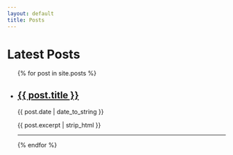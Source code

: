 ```yaml
---
layout: default
title: Posts
---
```

# Latest Posts

<ul>
  {% for post in site.posts %}
    <li>
      <h2><a href="{{ post.url }}">{{ post.title }}</a></h2>
      <span class="text-muted pull-right">{{ post.date | date_to_string }}</span>
      <p>{{ post.excerpt | strip_html }}</p>
    </li>
    <hr>
  {% endfor %}
</ul>
